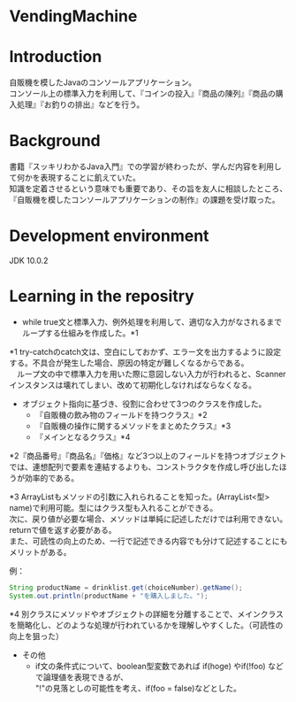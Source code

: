 # VendingMachine

# Introduction
自販機を模したJavaのコンソールアプリケーション。<br>
コンソール上の標準入力を利用して、『コインの投入』『商品の陳列』『商品の購入処理』『お釣りの排出』などを行う。

# Background

書籍『スッキリわかるJava入門』での学習が終わったが、学んだ内容を利用して何かを表現することに飢えていた。<br>
知識を定着させるという意味でも重要であり、その旨を友人に相談したところ、『自販機を模したコンソールアプリケーションの制作』の課題を受け取った。<br>

# Development environment
JDK 10.0.2

# Learning in the repositry

- while true文と標準入力、例外処理を利用して、適切な入力がなされるまでループする仕組みを作成した。*1

  
\*1 try-catchのcatch文は、空白にしておかず、エラー文を出力するように設定する。不具合が発生した場合、原因の特定が難しくなるからである。<br>
　ループ文の中で標準入力を用いた際に意図しない入力が行われると、Scannerインスタンスは壊れてしまい、改めて初期化しなければならなくなる。
  
- オブジェクト指向に基づき、役割に合わせて3つのクラスを作成した。
  - 『自販機の飲み物のフィールドを持つクラス』*2
  - 『自販機の操作に関するメソッドをまとめたクラス』*3
  - 『メインとなるクラス』*4

<p>
*2『商品番号』『商品名』『価格』など3つ以上のフィールドを持つオブジェクトでは、連想配列で要素を連結するよりも、コンストラクタを作成し呼び出したほうが効率的である。<br>  
  </p>
  <p>
*3 ArrayListもメソッドの引数に入れられることを知った。(ArrayList<型> name)で利用可能。型にはクラス型も入れることができる。<br>
   次に、戻り値が必要な場合、メソッドは単純に記述しただけでは利用できない。returnで値を返す必要がある。<br>
   また、可読性の向上のため、一行で記述できる内容でも分けて記述することにもメリットがある。</p>
  <p>
    例：    
    
```java   
String productName = drinklist.get(choiceNumber).getName();
System.out.println(productName + "を購入しました。");
```

</p>
    
  
  <p>
*4 別クラスにメソッドやオブジェクトの詳細を分離することで、メインクラスを簡略化し、どのような処理が行われているかを理解しやすくした。（可読性の向上を狙った）
  </p>
<p>  
  
- その他
  - if文の条件式について、boolean型変数であれば if(hoge) やif(!foo) などで論理値を表現できるが、<br>
  "!"の見落としの可能性を考え、if(foo = false)などとした。
</p>


